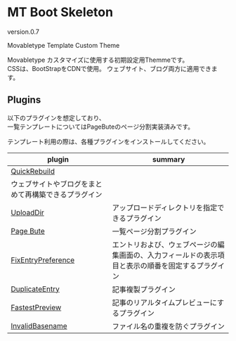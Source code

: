 # MT Boot Skeleton

version.0.7

Movabletype Template Custom Theme

Movabletype カスタマイズに使用する初期設定用Themmeです。<br>
CSSは、BootStrapをCDNで使用。
ウェブサイト、ブログ両方に適用できます。

## Plugins

以下のプラグインを想定しており、<br>
一覧テンプレートについてはPageButeのページ分割実装済みです。

テンプレート利用の際は、各種プラグインをインストールしてください。

| plugin | summary |
| ---- | --- |
| [QuickRebuild](http://tec.toi-planning.net/mt/quickrebuild/quickrebuild-061/) |
ウェブサイトやブログをまとめて再構築できるプラグイン |
| [UploadDir](http://labs.m-logic.jp/cat2/uploaddir/) |アップロードディレクトリを指定できるプラグイン |
| [Page Bute](http://www.skyarc.co.jp/engineerblog/entry/2642.html) | 一覧ページ分割プラグイン |
| [FixEntryPreference](https://plugins.movabletype.jp/author88366/fixentrypreference.html) | エントリおよび、ウェブページの編集画面の、入力フィールドの表示項目と表示の順番を固定するプラグイン |
| [DuplicateEntry](http://www.mtcms.jp/movabletype-blog/plugins/duplicateentry/200905221997.html) | 記事複製プラグイン |
| [FastestPreview](https://plugins.movabletype.jp/taku_amano/fastestpreview.html) | 記事のリアルタイムプレビューにするプラグイン |
| [InvalidBasename](https://plugins.movabletype.jp/u-pyon/invalidbasename.html) | ファイル名の重複を防ぐプラグイン |
